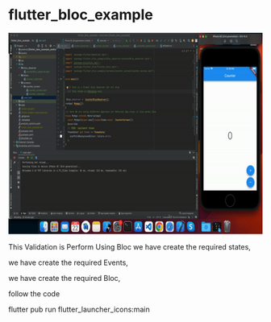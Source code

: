 # flutter_bloc_example



<img src ="https://github.com/Mirzaazmath/flutter_bloc_Overview/blob/AdvancedCounterCubitWithDebud/assets/result.gif" height="400">

This Validation is Perform Using Bloc 
we have create the required states,

we have create the required Events,

we have create the required Bloc,

follow the code 
 
flutter pub run flutter_launcher_icons:main

